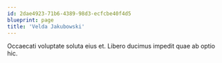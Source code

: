 ```yaml
---
id: 2dae4923-71b6-4389-98d3-ecfcbe40f4d5
blueprint: page
title: 'Velda Jakubowski'
---
```

Occaecati voluptate soluta eius et. Libero ducimus impedit quae ab optio hic.